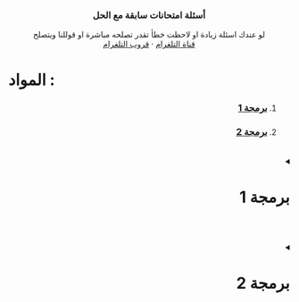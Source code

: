 <div align="center">
    <h3 align="center">أسئلة امتحانات سابقة مع الحل</h3>
    <p align="center">
      لو عندك اسئلة زيادة او لاحظت خطأ تقدر تصلحه مباشرة او قوللنا ويتصلح
      <br />
      <a href="https://t.me/yourSpaece">قناة التلغرام</a>
      ·
      <a href="https://t.me/itstudents2024">قروب التلغرام</a>
    </p>
  </div>
    <h1>المواد :</h1>
    <ol dir="rtl">
      <li ><h3 ><a  href="#GI131"><b >برمجة 1</b></a></h3></li>
<li ><h3 ><a  href="#GI132"><b >برمجة 2</b></a></h3></li>
    </ol>
    <br id="GI131" />    <details>      <summary dir="rtl"><h1>برمجة 1</h1></summary>            <ul>                          <li>            <summary><b>أسئلة النهائي</b></summary>              <br />                        <ul>              <li><summary><a href="#GI131_final_Trace"><b>أسئلة التتبع</b></a></summary></li>              <li><summary><a href="#GI131_final_Problem"><b>أسئلة المقالي</b></a></summary></li>            </ul>         </li>      </ul> 
      <br id="GI131_final_Trace">
<details>      <summary dir="rtl"><h3>نهائي - أسئلة التتبع :</h3></summary>

![](./GI131/final/tracing/1.png) 

 ```cpp 
#include <iostream>

using namespace std;

int main(){
    
    int i , j , m;

    i = 0 ; j = 1;
    m = ++j + ++i + i++;
    cout << j++ << ++j << i << m;


    return 0;
}  
```
![](./GI131/final/tracing/10.png) 

 ```cpp 
#include <iostream>

using namespace std;

int main(){
    
   for(int i = 1; i<=5;i++){

    for(int j=i; j<=5;j++)
       cout << j << " ";
    cout << endl;  
   }

    return 0;
}  
```
![](./GI131/final/tracing/11.png) 

 ```cpp 
#include <iostream>

using namespace std;

int main(){

   int x=12;

   do{
       cout << x << " ";
       x++;
       
   }while(x<=10);

   while(x<=15){
    cout << x << " ";
    x++;
   }

    return 0;
}  
```
![](./GI131/final/tracing/12.png) 

 ```cpp 
#include <iostream>

using namespace std;

int main(){

    for(int i = 1;  i<= 5;i++){

        for(int j=i; j<=5;j++)
           cout << j << " ";

        cout << endl;
    }

  
    return 0;
}  
```
![](./GI131/final/tracing/13.png) 

 ```cpp 
#include <iostream>

using namespace std;

int main(){
    
    float r ,s,t,v;

    r=0.1;
    s=0.2;
    t=0.3;
    for(r=0.2; r<=(0.1*10) ; r+=0.1)
        v=s+r;

    cout  <<  r   <<  s   <<  t   << v;


    return 0;
}  
```
![](./GI131/final/tracing/14.png) 

 ```cpp 
#include <iostream>

using namespace std;

int main(){

    int n=6, i , j;

    int b[20] = {11 ,12,13,14,15,16};
    
    for(i=0;i<n-2;i=i+3)
     b[i] = b[i+1]*2;
    
    for(i = 0 ; i<n;i++)
        if(i<n-3)
         b[i] = b[i+1];
    
    i++;

    for(j=n ; j>n;j--)
      b[j] = b[j];
    
    for(i=0; i<n;i++)
      cout << b[i] << " ";

    return 0;
}  
```
![](./GI131/final/tracing/15.png) 

 ```cpp 
#include <iostream>

using namespace std;

int main(){

     // int a = {4,6,6,3,33,24}; ///  خطأ بيخلي الكود كله ميخدمش الجواب لايطبع شيء
     

    return 0;
}  
```
![](./GI131/final/tracing/16.png) 

 ```cpp 
#include <iostream>

using namespace std;

int main(){

    int i=1, j=1,t=6,n=7;

    t= ++i+t;
    i = i+t;
    j+=n;

    if(t+t >=12 && j+j>=15)
      cout<< t << i << j << n;
    
    else 
      cout << t ;

    return 0;
}  
```
![](./GI131/final/tracing/17.png) 

 ```cpp 
#include <iostream>

using namespace std;

int main(){

    int i , j , m;

    i = 0 ; j = 1;

    m = ++j + ++i + i++;

    cout << j++ << ++j << i << m;

    return 0;
}  
```
![](./GI131/final/tracing/18.png) 

 ```cpp 
#include <iostream>
#include <string.h> // بيش ننادو ال strlen
using namespace std;
int main(){
     //strlen دالة بتعد طول السلسلة بس 
     //ملاحظة مش مقررة علينا
  

     char a[100] = "Ahmed Ali";

     int L= strlen(a);

     a[7] = 'M';
     
     cout<<a<<L;

    return 0;
}  
```
![](./GI131/final/tracing/19.png) 

 ```cpp 
#include <iostream>

using namespace std;

int main(){

   int a[5];
   int n=5, i , j , f=0;

   //a[5] = {10 ,20,30,40,50};  ///  خطأ بيخلي الكود كله ميخدمش الجواب لايطبع شيء

   


    return 0;
}  
```
![](./GI131/final/tracing/2.png) 

 ```cpp 
#include <iostream>

using namespace std;

int main(){

     int n = 5 , i , j;

     int a[5] = {2 ,4,5,6,7};

     for(i = 0; i <n-1;i=i+2)
       a[i]= a[i] * 2;

     for(i = 1 ; i < n-2;i++)
      cout <<a[i] << " " ;
     

    return 0;
}  
```
![](./GI131/final/tracing/20.png) 

 ```cpp 
#include <iostream>

using namespace std;

int main(){

     int n=5, i ,j;

     int a[5]= {2,4,5,6,7};

     for(i = 0 ; i<n-1;i=i+2)
      a[i] = a[i] *2;

     for(i = 1; i < n-2 ; i++)
      cout << a[i] << " ";


    return 0;
}  
```
![](./GI131/final/tracing/3.png) 

 ```cpp 
#include <iostream>

using namespace std;

int main(){

   float r,s,t,v;

   r=0.1;s=0.2; t=0.3;

   for(r=0.2;r<(0.1*10);r+=0.1)
    v=s+r;
    
   cout << r << s << t <<v;

    return 0;
}  
```
![](./GI131/final/tracing/4.png) 

 ```cpp 
#include <iostream>

using namespace std;

int main(){

   int a[5]; int  n=5 , i ,j,f=0;

   //a[5] = {10, 20,30,40,50};  ///  خطأ بيخلي الكود كله ميخدمش الجواب لايطبع شيء
   

    return 0;
}  
```
![](./GI131/final/tracing/5.png) 

 ```cpp 
#include <iostream>

using namespace std;

int main(){
         
     // int a = {4,6,6,3,33,24}; ///  خطأ بيخلي الكود كله ميخدمش الجواب لايطبع شيء

    return 0;
}  
```
![](./GI131/final/tracing/6.png) 

 ```cpp 
#include <iostream>
#include <string.h> // بيش ننادو ال strlen
using namespace std;
int main(){
     //strlen دالة بتعد طول السلسلة بس 
     //ملاحظة مش مقررة علينا
    char a[100] = "Ahmed Ali";
    int L = strlen(a);
    a[7] = 'M';
    cout << a << L;

    return 0;
}  
```
![](./GI131/final/tracing/7.png) 

 ```cpp 
#include <iostream>

using namespace std;

int main(){

    int x =12;

    do{

        cout << x << " ";
        x++;
    }while(x<=10);
    

    while(x<=15){
        cout << x << " ";
        x++;
    }

    return 0;
}  
```
![](./GI131/final/tracing/8.png) 

 ```cpp 
#include <iostream>

using namespace std;

int main(){
      int i = 1, j=1,t=6,n=7;

      t=++i+t;
      i=i+t;
      j+=n;
      if(t+t >= 12 && j+j>=15)
        cout << t << i << j << n;
      else
       cout<<t;
      


    return 0;
}  
```
![](./GI131/final/tracing/9.png) 

 ```cpp 
#include <iostream>

using namespace std;

int main(){



 int n = 6 , i , j;

 int b[20]={11,12,13,14,15,16};


 for(i=0;i<n-2;i=i+3)
  b[i] = b[i+1] *2;

 for(i=0;i<n;i++)
  if(i<n-3)
    b[i]=b[i+1];

 i++;

 for(j=n;j>n ; j--)
    b[j]=b[j];
    
 for (i=0;i<n;i++)
    cout << b[i] << " ";





    return 0;
}  
```
</details>
<br id="GI131_final_Problem">
<details>      <summary dir="rtl"><h3>نهائي - الأسئلة المقالية :</h3></summary>
      
![](./GI131/final/problemSolving/1.png) 

 ```cpp 
#include <iostream>

using namespace std;

int main(){

     int A[1000] , N;

     cin >> N;

     for(int i = 0; i < N; i++) 
        cin >> A[i];

    for(int i = 0; i < N; i++)
        cout  << A[i] ;
    
    for(int i = 0; i < N; i++)
       if(i % 2 == 0) // لو الموقع الحالي زوجي
         A[i] *= 2; // يضرب قيمة عنصر الموقع الحالي ف 2

    for(int i = 0; i < N; i++)
        cout  << A[i];// طباعة المصفوفة بالقيم الجديدة


    return 0;
}  
```
![](./GI131/final/problemSolving/10.png) 

 ```cpp 
#include <iostream>

using namespace std;

int main(){

    int sum = 0;

    for( int i= 501 ; i < 5000 ;i++)
      if(i%2 !=0)
        sum += i;
    

    cout << sum ;


    return 0;
}  
```
![](./GI131/final/problemSolving/11.png) 

 ```cpp 
#include <iostream>

using namespace std;

int main(){

   float grams  ;
   int choice; // متغير للخيار

   cin >> grams;

   cin >> choice;

   switch (choice)
   {
   case 1: // من الجرام للكيلو
    grams /= 1000;
    cout <<  grams << " kilogram" << endl;

    break;
   case 2: //الى الطن
    grams /= (1000*1000);
    cout <<  grams << " ton" << endl;

    break;
   case 3:// للباوند
    grams /= 453;
    cout <<  grams << " pound" << endl;

    break;
   case 4: // للأونصة
    grams /= 28;
    cout <<  grams << "  ounce" << endl;
    break;
   
   default:
    cout << "EXIT!";
   }


    return 0;
}  
```
![](./GI131/final/problemSolving/12.png) 

 ```cpp 
#include <iostream>

using namespace std;

int main(){


    int a ; // درجة الطالب

    cin >> a;

    int requ  = 120 * 0.75 ; // بيش نعرفو كم درجة 75% من 120 بنضربوها ف 75 على 100 يلي هي 0.75
    
    if(a >=requ){
        cout << "accepted"; // مدرناهاش بالعربي لان مشاكل طباعة بالعربي بس

    }else{
        cout << "rejected";
    }
    
    return 0;
}  
```
![](./GI131/final/problemSolving/2.png) 

 ```cpp 
#include <iostream>

using namespace std;

int main(){
    

    int B[1000] , C[1000] , N;
 
    
    cin >> N;


    for(int i = 0 ; i < N; i++)
     cin >> B[i];

    for(int i = 0 ; i < N; i++)
     cout << B[i] << " ";

    cout << endl;

    int tracker = 0; // بنتبعو بيه كم عنصر نقلنا
    int newSize = N; // بعد ننقلو العناصر B حجم المصفوفة 

    // B حلقة نبوها تلف ع النص الاول بس من المصفوفة 
    for(int i = 0 ; i < (N / 2) ; i++){

         
        // هنا درنا i - tracker
        // ك اينديكس للمصفوفات لان بعد نبدو نبلدو لازم نحسبو حساب العناصر يلي حولناها

        if(B[i-tracker] > 50 ){ // نتحققو هل العنصر الحالي اكبر من خمسين لان هذا شرط النقل
          //مثال
          //C[0]       B[0-0] 
          C[tracker] = B[i-tracker]; 
          // C بما اننا لقينا عنصر اكبر من خمسين ونسخناه ف 
          // لان قال نقل مش نسخ B لازم نحولوه من 
          // بنديروها بحلقة تعاود الترتيب بداية من العنصر يلي نقلناه لعند نهاية المصفوفة بحجمها بعد النقل
         
          newSize--; // ننقصو من الحجم الجديد 1

          for(int j = (i-tracker); j < newSize; j++) 
            B[j] = B[j+1]; // نخلو قيمة العنصر الحالي يلي تساوي يلي بعده 

          // وهكي هنا بنكونو سحبنا العنصر يلي نقلناه من للمصفوفة الجديدة
          
          //مثال 
          // B = [ 3 , 66  , 58 , 33] => B = [3 , 58, 33]
          // C = [] => C = [ 66]
             
          

          tracker++; // نزيدو متغير التتبع متاع النقل 1
       
        }
        
    }
     for(int i = 0 ; i < newSize; i++) // B نستخدمو الحجم الجديد ف طباعة المصفوفة 
     cout << B[i] << " ";
   
    cout << endl;
     
      for(int i = 0 ; i < tracker; i++) // C نستخدمو المتغير يلي حسبنا بيه عمليات النقل لان هذا حجم مصفوفة 
     cout << C[i] <<  " ";

    cout << endl;

    return 0;
}  
```
![](./GI131/final/problemSolving/3.png) 

 ```cpp 
#include <iostream>

using namespace std;

int main(){

    int B[1000] , C[1000] , n ;

     cin >> n;


    for(int i = 0 ; i < n; i++)
     cin >> B[i];

    for(int i = 0 ; i < n; i++)
     cout << B[i] << " ";

    cout << endl;



    int tracker = 0; // بنتبعو بيه كم عنصر نقلنا
    int newSize = n; // بعد ننقلو العناصر B حجم المصفوفة 

    // B حلقة نبوها تلف ع النص الثاني بس من المصفوفة 
    for(int i = (n / 2) ; i < n ; i++){
  
        // هنا درنا i - tracker
        // ك اينديكس للمصفوفات لان بعد نبدو نبلدو لازم نحسبو حساب العناصر يلي حولناها

        if(B[i - tracker] > 10){
           //مثال
          //C[0]        B[2-0] 
            C[tracker] = B[i-tracker];

           // C بما اننا لقينا عنصر اكبر من عشرة ونسخناه ف 
          // لان قال نقل مش نسخ B لازم نحولوه من 
          // بنديروها بحلقة تعاود الترتيب بداية من العنصر يلي نقلناه لعند نهاية المصفوفة بحجمها بعد النقل
         
            

            newSize--; // ننقصو من الحجم الجديد 1

           for(int j = (i-tracker); j < newSize; j++) 
            B[j] = B[j+1]; // نخلو قيمة العنصر الحالي يلي تساوي يلي بعده 
 
          // وهكي هنا بنكونو سحبنا العنصر يلي نقلناه من للمصفوفة الجديدة
          
          //مثال 
          // B = [ 3 , 13  , 15 , 3] => B = [3 , 13, 3]
          // C = [] => C = [ 15]

            tracker++;

        }
    }


    for(int i = 0 ; i < newSize; i++) // B نستخدمو الحجم الجديد ف طباعة المصفوفة 
     cout << B[i] << " ";
   
    cout << endl;
     
      for(int i = 0 ; i < tracker; i++) // C نستخدمو المتغير يلي حسبنا بيه عمليات النقل لان هذا حجم مصفوفة 
     cout << C[i] <<  " ";

    cout << endl;

    return 0;
}  
```
![](./GI131/final/problemSolving/4.png) 

 ```cpp 
#include <iostream>

using namespace std;

int main(){

    int number = 0 , n  , positiveSum = 0 , positiveCount = 0 ,
        negativeCount = 0 , negativeSum = 0;

    cin >> n;

    for(int i = 0 ; i< n ; i++){
        cin >> number;
         // ملاحظة استثنينا الصفر لان مش عدد صحيح و في السؤال مطلوب عدد صحيح
         if(number != 0) 
           
            if(number > 0){
               positiveCount++;
               positiveSum += number;

            }else{
               negativeCount++;
               negativeSum += number;
            }

       
    }
    //طريقة العرض مش مهمة بما انه نظري
    cout <<  positiveCount << positiveSum << negativeCount << negativeSum;



    return 0;
}  
```
![](./GI131/final/problemSolving/5.png) 

 ```cpp 
#include <iostream>

using namespace std;

int main(){

    char nam[1000];
 
   cin >> nam; // لكن بما اننا مخديناهاش فلنظري بنستخدمو العادية cin.get() لو نبو ناخدو حتى المسافات فلأدخال لازم 
  
  
    // بنحسبو طولها بروحنا لان مرات يقول لاستاذ الدوال الجاهزة كلها لا 
    int length = 0;
    // null بيستمر يزيد الطول واحد ليلقى قيمة فاضية
    while (nam[length] != '\0') {
        length++;
    }

    // نضيفو المطلوب بعد يلي دخله المستخدم بعد حسبنا طوله
    nam[length] = ' '; // لان قال خلي مسافة 
    nam[length + 1] = '#';
    nam[length + 2] = '@';
    nam[length + 3] = '#';
    nam[length + 4] = '\0'; // بيش يعرف ان وقفنا هنا وميعطيش باقي العناصر الفاضية قيم عشوائية
    cout << nam << endl;
    
    return 0;
}  
```
![](./GI131/final/problemSolving/6.png) 

 ```cpp 
#include <iostream>

using namespace std;

int main(){
    int sum = 0;
    for (int i = 101; i < 1000 ; i++){
        if (i % 5 == 0) { // لو قبل القسمة عليه يعني من مضاعفاته
            sum += i;
        }
    }    
    cout << sum << endl;

    return 0;
}  
```
![](./GI131/final/problemSolving/7.png) 

 ```cpp 
#include <iostream>

using namespace std;

int main(){
    float w = 0  , n;

    cin >> n;
    
    for(int i = 0 ; i < 20 ; i++){ // حلقة بتلف 20 مره لان قال عشرين حد
        float first = n- (i*2) ; //  البسط

        float copy = first; // ناخدو منه نسخة بيش نرفعوله الأس
        first = 1; // بيش الأس كان صفر وملفتش الحلقة يخلي البسط 1
        for(int po = 0 ; po < ( (i*2) + 2) ; po++){ // زائد 2 n الأس عبارة عن العدد المطروح من 
            first *= copy; // نضربو البسط فنفسه
        }

        float second = n - (i*2) ; //المقام

        int mul = 1; // متغير نحسبو فيه المضروب
        for (int i = second ; i > 1; i--){ // نبدو من قيمة المقام ونقعدو ننزلو كل حلقة  لعند 2
            mul *= i ;  // i نضربو قيمة المضروب الحالية ف 
        }

        second = mul; // بعد طلعنا المضروب نرجعوه للمقام

       
       w += first / second ; // w نظيفو النتيجة للمتغير 


    }
      cout << w << endl;



    return 0;
}  
```
![](./GI131/final/problemSolving/8.png) 

 ```cpp 
#include <iostream>

using namespace std;

int main(){

float w = 0  , n;

    cin >> n;
    
    for(int i = 0 ; i < 20 ; i++){ // حلقة بتلف 20 مره لان قال عشرين حد
        float first = n - (i * 2) ; //  البسط

        float copy = first; // ناخدو منه نسخة بيش نرفعوله الأس
        first = 1; // بيش الأس كان صفر وملفتش الحلقة يخلي البسط 1
        for(int po = 0 ; po < ( i + 2) ; po++){ // 2 زائد  i  الأس عبارة عن 
            first *= copy; // نضربو البسط فنفسه
        }

        float second = n - (i*2) ; //المقام

        int mul = 1; // متغير نحسبو فيه المضروب
        for (int i = second ; i > 1; i--){ // نبدو من قيمة المقام ونقعدو ننزلو كل حلقة  لعند 2
            mul *= i ;  // i نضربو قيمة المضروب الحالية ف 
        }

        second = mul; // بعد طلعنا المضروب نرجعوه للمقام

       
       w += first / second ; // w نظيفو النتيجة للمتغير 


    }
    cout << w << endl;

    return 0;
}  
```
![](./GI131/final/problemSolving/9.png) 

 ```cpp 
#include <iostream>

using namespace std;

int main(){

    int sum = 0;
    for (int i = 1001; i < 10000 ; i++){
        if (i % 9 == 0) { // لو قبل القسمة عليه يعني من مضاعفاته
            sum += i;
        }
    } 
    cout << sum << endl;


    return 0;
}  
```
</details>
    
</details>
  
<br id="GI132" />    <details>      <summary dir="rtl"><h1>برمجة 2</h1></summary>            <ul>                          <li>            <summary><b>أسئلة النهائي</b></summary>              <br />                        <ul>              <li><summary><a href="#GI132_final_Trace"><b>أسئلة التتبع</b></a></summary></li>              <li><summary><a href="#GI132_final_Problem"><b>أسئلة المقالي</b></a></summary></li>            </ul>         </li>      </ul> 
      <br id="GI132_final_Trace">
<details>      <summary dir="rtl"><h3>نهائي - أسئلة التتبع :</h3></summary>


</details>
<br id="GI132_final_Problem">
<details>      <summary dir="rtl"><h3>نهائي - الأسئلة المقالية :</h3></summary>
      
![](./GI132/final/problemSolving/1.png) 

 ```cpp 
#include <iostream>

using namespace std;
void readTwoDimensionalArray(int array[][100] , int rows , int columns){
    
    for(int i = 0; i < rows; i++){
        for(int j = 0; j < columns; j++){
            cin >> array[i][j];
        }
    }

}
void calculateA (int A[][100] , int rows , int columns){

    for(int i = 0; i < rows; i++)
        for(int j = 0; j < columns; j++)
            if(i % 2 == 0 && A[i][j] % 2 != 0)
                A[i][j] *= 5;
            
             
}

void printTwoDimensionalArray(int array[][100] , int rows , int columns){
    
    for(int i = 0; i < rows; i++){
        for(int j = 0; j < columns; j++)
            cout << array[i][j] << " ";

    
        cout << endl;
        
    }

}

int main(){
    

    int A[100][100] ;
    int N , M;
    cin >> N >> M;
    readTwoDimensionalArray(A , N,M);
    calculateA(A , N , M);
    printTwoDimensionalArray(A , N , M);


    return 0;
}  
```
![](./GI132/final/problemSolving/2.png) 

 ```cpp 
#include <iostream>

using namespace std;
void print(int A[] , int n){
    
    for(int i = 0 ; i < n ; i++) 
        cout << A[i] << " ";
    
    cout << endl;
 
}

void readArray(int A[] , int n){
    
    for(int i = 0 ; i < n ; i++) 
        cin >> A[i];
}

int Trans(int A[] , int B[] , int n , int bSize){
    for (int i = 0 ; i < n/2 ; i++) 
      if(A[i] < 50){

        B[bSize] = A[i];
        bSize++;
      }
    return bSize;
}

//في حالة نسخ مش نقل متدورهاش الدالة هذي
int reFormatArray(int A[] , int n){
    for(int i = 0 ; i < n/2 ; i++)
        if(A[i] < 50){
           for(int j = i ; j < n ;j++)
            A[j] = A[j+1];
           
           return reFormatArray(A , n-1);
        }
    
    return n;
} 
int main(){

    int n ,A[1000] , B[1000] , bSize= 0;
    
    cin >> n;

    readArray(A,n);
    bSize = Trans(A , B, n , bSize);
    n = reFormatArray(A,n);
    print(A,n);
    print(B,bSize);
    



    return 0;
}  
```
![](./GI132/final/problemSolving/3.png) 

 ```cpp 
#include <iostream>

using namespace std;

void readTwoDimensionalArray(int array[][100] , int rows , int columns){
    
    for(int i = 0; i < rows; i++){
        for(int j = 0; j < columns; j++){
            cin >> *(*(array + i) + j);
        }
    }

}


void printCurrentRow(int array[][100] , int row , int columns ){
     for(int i = 0; i < columns; i++)
       cout <<  *(*(array + row) + i) << " ";
     cout << endl;
 
}

void Search(int array[][100] , int rows , int columns , int x){
   
   for(int i = 0; i < rows; i++)
        for(int j = 0; j < columns; j++)
            if( *(*(array + i) + j) == x)
             return printCurrentRow(array , i , columns);
        
    cout << "NO" ;


}


int main(){

    int A[100][100];

     int rows , cols , x ;

     cin >> rows >> cols >> x ;

    readTwoDimensionalArray(A,rows,cols);
     Search(A,rows,cols ,x);



    return 0;
}  
```
![](./GI132/final/problemSolving/4.png) 

 ```cpp 
#include <iostream>

using namespace std;

void read2DArray(int array[][100] , int rows , int columns){
    
    for(int i = 0; i < rows; i++){
        for(int j = 0; j < columns; j++){
            cin >> *(*(array + i) + j);
        }
    }

}

void print2DArray(int array[][100] , int rows , int columns){
    
    for(int i = 0; i < rows; i++){
        for(int j = 0; j < columns; j++)
            cout << array[i][j] << " ";

    
        cout << endl;
        
    }

}

void print1DArray(int array[] , int columns){

        for(int i = 0; i < columns; i++)
            cout << array[i]<< " ";

        cout << endl;

}

void Throw (int array[][100] , int rows , int columns ) {

    int result[100];

    int tracker = 0;

    for(int i = 0; i < rows; i++){

       *(result + tracker) = *(*(array  + columns - 1) + i );
        tracker++;
    }

   print2DArray(array, rows , columns);
   cout << endl;
   print1DArray(result, columns);

}
int main(){
    int array[100][100] , rows , columns;
    cin >> rows >> columns;
    read2DArray(array , rows , columns);
    Throw(array , rows , columns);

    return 0;
}  
```
![](./GI132/final/problemSolving/5.png) 

 ```cpp 
#include <iostream>

using namespace std;


void print2DArray(int array[][500] , int rows , int columns){
    
    for(int i = 0; i < rows; i++){
        for(int j = 0; j < columns; j++)
            cout <<*( *(array+i)+j) << " ";

    
        cout << endl;
        
    }

}

void Add(int arrayA[][100], int aRows , int aCols , int arrayB[][100], int bRows , int bCols){
    int result[500][500];
    int biggestRows =aRows , biggestCols =aCols;
    if(aRows < bRows)
      biggestRows = bRows;
    if(aCols < bCols)
      biggestCols = bCols;

    for(int i = 0; i < biggestRows; i++){
        for(int j = 0; j < biggestCols; j++){
            int sum = 0;

            if(i < aRows && j < aCols)
              sum += *( *(arrayA+i)+j) ;

            if(i < bRows && j < bCols)
              sum += *( *(arrayB+i)+j);

           *( *(result+i)+j) = sum;
        }
    }
    print2DArray(result , biggestRows , biggestCols);
}
void read2DArray(int array[][100] , int rows , int columns){
    
    for(int i = 0; i < rows; i++){
        for(int j = 0; j < columns; j++){
            cin >> *(*(array + i) + j);
        }
    }

}
int main(){
    int aArray[100][100] , bArray[100][100] , aRows,aCols,bRows,bCols;

    cin >> aRows >> aCols >> bRows >> bCols;

    read2DArray(aArray,  aRows, aCols);
    read2DArray(bArray,  bRows, bCols);
    Add(aArray, aRows, aCols, bArray, bRows, bCols);




    return 0;
}  
```
![](./GI132/final/problemSolving/6.png) 

 ```cpp 
#include <iostream>
#include <string.h> // بيش ننادو ال strlen
using namespace std;


void readNames(char names[][100] ,int n){
    
        cin.ignore();
    for(int i = 0 ; i < n ; i++){
        cin.getline(names[i] , 100);
       
    }
      
   
}
void mergeCodes(char name[100] ,char code[100]){
    int n = strlen(name);
    int m = strlen(code);
    for (int i = 0 ; i < m ; i++)
      name[i+n] = code[i];
}
void readCodes(char names[][100] , int n ){

       cin.ignore();
    for(int i = 0 ; i < n ; i++){
        char code[50];
        cin.getline(code , 100);
        mergeCodes(names[i],code);
       
    }
}

void printNames(char names[][100], int n){

    for(int i = 0 ; i < n ; i++){
        cout << names[i] << endl;
    }
}
int main(){
    char names[100][100]  , codes[100][100];
    int n;

    cin >> n;
    readNames(names, n);
    readCodes(names, n);
    printNames(names, n);
    
    return 0;
}  
```
![](./GI132/final/problemSolving/7.png) 

 ```cpp 
#include <iostream>

using namespace std;

void readTwoDimensionalArray(int array[][100] , int rows , int columns){
    
    for(int i = 0; i < rows; i++){
        for(int j = 0; j < columns; j++){
            cin >> array[i][j];
        }
    }

}
void printTwoDimensionalArray(int array[][100] , int rows , int columns){
    
    for(int i = 0; i < rows; i++){
        for(int j = 0; j < columns; j++)
            cout << array[i][j] << " ";

    
        cout << endl;
        
    }

}

void calculateD(int C[][100] , int D[][100], int rows , int columns){
    for(int i = 0; i < rows; i++){
        for(int j = 0; j < columns; j++){
            if(j % 2 == 0)
                D[i][j] = C[i][j];
            else
                D[i][j] = 4;
        }
    }
}
void sortTwoDimensionalArrayRows(int array[][100], int rows , int columns){
    int temp;
   
    for(int i = 0; i < rows; i++)
        for(int j = 0; j < columns - 1; j++)
            for (int s = 0; s < columns - j - 1; s++)
                if (array[i][s] > array[i][s + 1])
                {
                    temp = array[i][s];
                    array[i][s] = array[i][s + 1];
                    array[i][s + 1] = temp;
                }
        
    
}
void calculateE(int C[][100] , int D[][100] , int E[][100], int rows , int columns){
    for(int i = 0; i < rows ; i++){
        for(int j = 0; j < columns; j++){
            E[i][j] = C[i][j] + D[i][j] + 4;
        }
    }
}
int main(){
     int cRows , cCols;
     int C[100][100] , D[100][100] , E[100][100];
     
     cin >> cRows >> cCols;
     readTwoDimensionalArray(C , cRows , cCols);
    //  //أ
    //  calculateD(C , D , cRows , cCols);
    //  printTwoDimensionalArray(D , cRows , cCols);
    //  //ب
    //  calculateE(C , D , E , cRows , cCols);
    //  printTwoDimensionalArray(E , cRows , cCols);
    //  //ج
     sortTwoDimensionalArrayRows(C , cRows , cCols);
     printTwoDimensionalArray(C , cRows , cCols);

 
    return 0;
}  
```
</details>
    
</details>
  
  